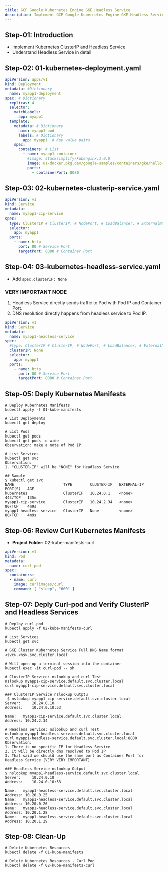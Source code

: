 ```yaml
---
title: GCP Google Kubernetes Engine GKE Headless Service
description: Implement GCP Google Kubernetes Engine GKE Headless Service
---
```


## Step-01: Introduction
- Implement Kubernetes ClusterIP and Headless Service
- Understand Headless Service in detail

## Step-02: 01-kubernetes-deployment.yaml
```yaml
apiVersion: apps/v1
kind: Deployment 
metadata: #Dictionary
  name: myapp1-deployment
spec: # Dictionary
  replicas: 4
  selector:
    matchLabels:
      app: myapp1
  template:  
    metadata: # Dictionary
      name: myapp1-pod
      labels: # Dictionary
        app: myapp1  # Key value pairs
    spec:
      containers: # List
        - name: myapp1-container
          #image: stacksimplify/kubenginx:1.0.0
          image: us-docker.pkg.dev/google-samples/containers/gke/hello-app:2.0
          ports: 
            - containerPort: 8080          
```

## Step-03: 02-kubernetes-clusterip-service.yaml
```yaml
apiVersion: v1
kind: Service 
metadata:
  name: myapp1-cip-service
spec:
  type: ClusterIP # ClusterIP, # NodePort, # LoadBalancer, # ExternalName
  selector:
    app: myapp1
  ports: 
    - name: http
      port: 80 # Service Port
      targetPort: 8080 # Container Port
```

## Step-04: 03-kubernetes-headless-service.yaml
- Add `spec.clusterIP: None`
###  VERY IMPORTANT NODE
1. Headless Service directly sends traffic to Pod with Pod IP and Container Port. 
2. DNS resolution directly happens from headless service to Pod IP.

```yaml
apiVersion: v1
kind: Service 
metadata:
  name: myapp1-headless-service
spec:
  #type: ClusterIP # ClusterIP, # NodePort, # LoadBalancer, # ExternalName
  clusterIP: None
  selector:
    app: myapp1
  ports: 
    - name: http
      port: 80 # Service Port
      targetPort: 8080 # Container Port

```

## Step-05: Deply Kubernetes Manifests
```t
# Deploy Kubernetes Manifests
kubectl apply -f 01-kube-manifests

# List Deployments
kubectl get deploy

# List Pods
kubectl get pods
kubectl get pods -o wide
Observation: make a note of Pod IP

# List Services
kubectl get svc
Observation: 
1. "CLUSTER-IP" will be "NONE" for Headless Service

## Sample 
$ kubectl get svc
NAME                      TYPE        CLUSTER-IP   EXTERNAL-IP   PORT(S)   AGE
kubernetes                ClusterIP   10.24.0.1    <none>        443/TCP   135m
myapp1-cip-service        ClusterIP   10.24.2.34   <none>        80/TCP    4m9s
myapp1-headless-service   ClusterIP   None         <none>        80/TCP    4m9s
```


## Step-06: Review Curl Kubernetes Manifests
- **Project Folder:** 02-kube-manifests-curl
```yaml
apiVersion: v1
kind: Pod
metadata:
  name: curl-pod
spec:
  containers:
  - name: curl
    image: curlimages/curl 
    command: [ "sleep", "600" ]
```

## Step-07: Deply Curl-pod and Verify ClusterIP and Headless Services
```t
# Deploy curl-pod
kubectl apply -f 02-kube-manifests-curl

# List Services
kubectl get svc

# GKE Cluster Kubernetes Service Full DNS Name format
<svc>.<ns>.svc.cluster.local

# Will open up a terminal session into the container
kubectl exec -it curl-pod -- sh

# ClusterIP Service: nslookup and curl Test
nslookup myapp1-cip-service.default.svc.cluster.local
curl myapp1-cip-service.default.svc.cluster.local

### ClusterIP Service nslookup Outptu
 $ nslookup myapp1-cip-service.default.svc.cluster.local
Server:		10.24.0.10
Address:	10.24.0.10:53

Name:	myapp1-cip-service.default.svc.cluster.local
Address: 10.24.2.34

# Headless Service: nslookup and curl Test
nslookup myapp1-headless-service.default.svc.cluster.local
curl myapp1-headless-service.default.svc.cluster.local:8080
Observation:
1. There is no specific IP for Headless Service
2. It will be directly dns resolved to Pod IP
3. That said we should use the same port as Container Port for Headless Service (VERY VERY IMPORTANT)

### Headless Service nslookup Output
$ nslookup myapp1-headless-service.default.svc.cluster.local
Server:		10.24.0.10
Address:	10.24.0.10:53

Name:	myapp1-headless-service.default.svc.cluster.local
Address: 10.20.0.25
Name:	myapp1-headless-service.default.svc.cluster.local
Address: 10.20.0.26
Name:	myapp1-headless-service.default.svc.cluster.local
Address: 10.20.1.28
Name:	myapp1-headless-service.default.svc.cluster.local
Address: 10.20.1.29
```

## Step-08: Clean-Up
```t
# Delete Kubernetes Resources
kubectl delete -f 01-kube-manifests

# Delete Kubernetes Resources - Curl Pod
kubectl delete -f 02-kube-manifests-curl
```


